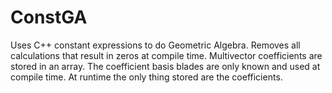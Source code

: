# ConstGA
Uses C++ constant expressions to do Geometric Algebra. Removes all calculations that result in zeros at compile time. Multivector coefficients are stored in an array.
The coefficient basis blades are only known and used at compile time. At runtime the only thing stored are the coefficients.